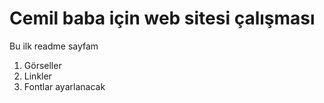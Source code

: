 # Cemil baba için web sitesi çalışması 

Bu ilk readme sayfam
 
1. Görseller
2. Linkler 
3. Fontlar ayarlanacak

